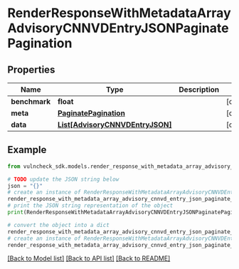 # RenderResponseWithMetadataArrayAdvisoryCNNVDEntryJSONPaginatePagination


## Properties

Name | Type | Description | Notes
------------ | ------------- | ------------- | -------------
**benchmark** | **float** |  | [optional] 
**meta** | [**PaginatePagination**](PaginatePagination.md) |  | [optional] 
**data** | [**List[AdvisoryCNNVDEntryJSON]**](AdvisoryCNNVDEntryJSON.md) |  | [optional] 

## Example

```python
from vulncheck_sdk.models.render_response_with_metadata_array_advisory_cnnvd_entry_json_paginate_pagination import RenderResponseWithMetadataArrayAdvisoryCNNVDEntryJSONPaginatePagination

# TODO update the JSON string below
json = "{}"
# create an instance of RenderResponseWithMetadataArrayAdvisoryCNNVDEntryJSONPaginatePagination from a JSON string
render_response_with_metadata_array_advisory_cnnvd_entry_json_paginate_pagination_instance = RenderResponseWithMetadataArrayAdvisoryCNNVDEntryJSONPaginatePagination.from_json(json)
# print the JSON string representation of the object
print(RenderResponseWithMetadataArrayAdvisoryCNNVDEntryJSONPaginatePagination.to_json())

# convert the object into a dict
render_response_with_metadata_array_advisory_cnnvd_entry_json_paginate_pagination_dict = render_response_with_metadata_array_advisory_cnnvd_entry_json_paginate_pagination_instance.to_dict()
# create an instance of RenderResponseWithMetadataArrayAdvisoryCNNVDEntryJSONPaginatePagination from a dict
render_response_with_metadata_array_advisory_cnnvd_entry_json_paginate_pagination_from_dict = RenderResponseWithMetadataArrayAdvisoryCNNVDEntryJSONPaginatePagination.from_dict(render_response_with_metadata_array_advisory_cnnvd_entry_json_paginate_pagination_dict)
```
[[Back to Model list]](../README.md#documentation-for-models) [[Back to API list]](../README.md#documentation-for-api-endpoints) [[Back to README]](../README.md)


